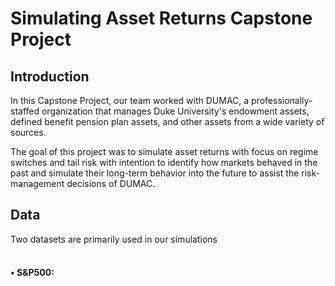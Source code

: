 # Simulating Asset Returns Capstone Project

## Introduction
In this Capstone Project, our team worked with DUMAC, a professionally-staffed organization that manages Duke University's endowment assets, defined benefit pension plan assets, and other assets from a wide variety of sources. 

The goal of this project was to simulate asset returns with focus on regime switches and tail risk with intention to identify how markets behaved in the past and simulate their long-term behavior into the future to assist the risk-management decisions of DUMAC.


## Data

Two datasets are primarily used in our simulations
#### </br> • S&P500:
